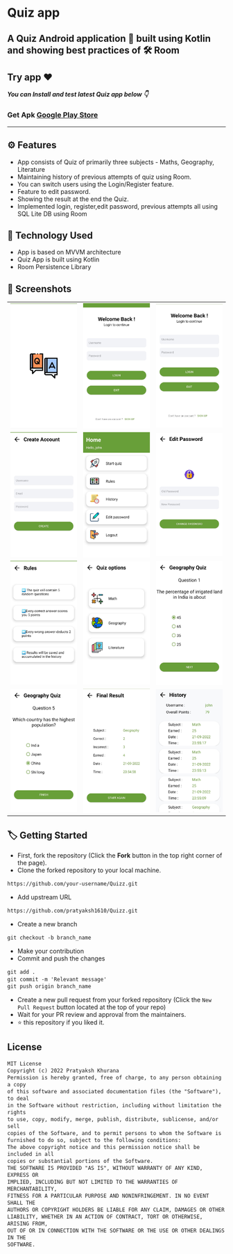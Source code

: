 # Quiz app
## A Quiz Android application 📱 built using Kotlin and showing best practices of 🛠️ Room

## Try app ♥️
***You can Install and test latest Quiz app below 👇*** <br> 

### Get Apk [Google Play Store](https://play.google.com/store/apps/details?id=com.pratyaksh_khurana.quizz)
------------

## ⚙️ Features
- App consists of Quiz of primarily three subjects - Maths, Geography, Literature
- Maintaining history of previous attempts of quiz using Room.
- You can switch users using the Login/Register feature.
- Feature to edit password.
- Showing the result at the end the Quiz.
- Implemented login, register,edit password, previous attempts all using SQL Lite DB using Room

## 🚀 Technology Used
- App is based on MVVM architecture
- Quiz App is built using Kotlin
- Room Persistence Library

## 📸 Screenshots

||||
|:----------------------------------------:|:-----------------------------------------:|:-----------------------------------------: |
| ![Imgur](screenshots/Screenshot_20220921-235152_Quizz.jpg) | ![Imgur](screenshots/Screenshot_20220921-235025_Quizz.jpg) | ![Imgur](screenshots/Screenshot_20220921-235352_Quizz.jpg) |
| ![Imgur](screenshots/Screenshot_20220921-235357_Quizz.jpg) | ![Imgur](screenshots/Screenshot_20220921-235421_Quizz.jpg) | ![Imgur](screenshots/Screenshot_20220921-235428_Quizz.jpg) |
| ![Imgur](screenshots/Screenshot_20220921-235436_Quizz.jpg) | ![Imgur](screenshots/Screenshot_20220921-235439_Quizz.jpg) | ![Imgur](screenshots/Screenshot_20220921-235448_Quizz.jpg) |
| ![Imgur](screenshots/Screenshot_20220921-235456_Quizz.jpg) | ![Imgur](screenshots/Screenshot_20220921-235503_Quizz.jpg) | ![Imgur](screenshots/Screenshot_20220921-235523_Quizz.jpg) |


## :label: Getting Started

* First, fork the repository (Click the <b><b>Fork</b></b> button in the top right corner of the page).
* Clone the forked repository to your local machine.

```markdown
https://github.com/your-username/Quizz.git
```

* Add upstream URL 
```markdown
https://github.com/pratyaksh1610/Quizz.git
```

* Create a new branch

```markdown
git checkout -b branch_name
```

* Make your contribution
* Commit and push the changes

```markdown
git add .
git commit -m 'Relevant message'
git push origin branch_name
```

* Create a new pull request from your forked repository (Click the `New Pull Request` button located at the top of your repo)
* Wait for your PR review and approval from the maintainers.
* :star: this repository if you liked it.


## License
```
MIT License
Copyright (c) 2022 Pratyaksh Khurana
Permission is hereby granted, free of charge, to any person obtaining a copy
of this software and associated documentation files (the "Software"), to deal
in the Software without restriction, including without limitation the rights
to use, copy, modify, merge, publish, distribute, sublicense, and/or sell
copies of the Software, and to permit persons to whom the Software is
furnished to do so, subject to the following conditions:
The above copyright notice and this permission notice shall be included in all
copies or substantial portions of the Software.
THE SOFTWARE IS PROVIDED "AS IS", WITHOUT WARRANTY OF ANY KIND, EXPRESS OR
IMPLIED, INCLUDING BUT NOT LIMITED TO THE WARRANTIES OF MERCHANTABILITY,
FITNESS FOR A PARTICULAR PURPOSE AND NONINFRINGEMENT. IN NO EVENT SHALL THE
AUTHORS OR COPYRIGHT HOLDERS BE LIABLE FOR ANY CLAIM, DAMAGES OR OTHER
LIABILITY, WHETHER IN AN ACTION OF CONTRACT, TORT OR OTHERWISE, ARISING FROM,
OUT OF OR IN CONNECTION WITH THE SOFTWARE OR THE USE OR OTHER DEALINGS IN THE
SOFTWARE.
```



